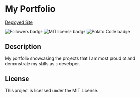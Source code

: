 # My Portfolio
[Deployed Site](https://joneselliott.github.io/MyPortfolio/)

![Followers badge](https://img.shields.io/github/followers/JonesElliott?label=Followers&style=social) ![MIT license badge](https://img.shields.io/badge/License-MIT-green) ![Potato Code badge](https://img.shields.io/badge/Contains-Potato%20Code-blue)

## Description
My portfolio showcasing the projects that I am most proud of and demonstrate my skills as a developer.

## License

This project is licensed under the MIT License.